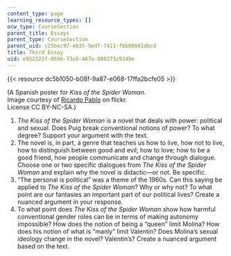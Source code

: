 ```yaml
---
content_type: page
learning_resource_types: []
ocw_type: CourseSection
parent_title: Essays
parent_type: CourseSection
parent_uid: c25bec97-eb35-9edf-7411-fbb08661dbcd
title: Third Essay
uid: e952322f-0696-73c6-467a-080371c934be
---
```


{{< resource dc5b1050-b08f-9a87-e068-17ffa2bcfe05 >}}  

(A Spanish poster for _Kiss of the Spider Woman_.  
Image courtesy of [Ricardo Pablo](https://flic.kr/p/p715on) on flickr.  
License CC BY-NC-SA.)

1.  _The Kiss of the Spider Woman_ is a novel that deals with power: political and sexual. Does Puig break conventional notions of power? To what degree? Support your argument with the text.
2.  The novel is, in part, a genre that teaches us how to live, how not to live, how to distinguish between good and evil; how to love; how to be a good friend, how people communicate and change through dialogue. Choose one or two specific dialogues from _The Kiss of the Spider Woman_ and explain why the novel is didactic—or not. Be specific.
3.  “The personal is political” was a theme of the 1960s. Can this saying be applied to _The Kiss of the Spider Woman_? Why or why not? To what point are our fantasies an important part of our political lives? Create a nuanced argument in your response.
4.  To what point does _The Kiss of the Spider Woman_ show how harmful conventional gender roles can be in terms of making autonomy impossible? How does the notion of being a “queen” limit Molina? How does his notion of what is “manly” limit Valentin? Does Molina’s sexual ideology change in the novel? Valentin’s? Create a nuanced argument based on the text.